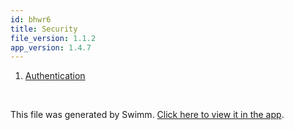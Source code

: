 ```yaml
---
id: bhwr6
title: Security
file_version: 1.1.2
app_version: 1.4.7
---
```


<!-- Steps - Do not remove this comment -->
1. [Authentication](authentication.sy8f9.sw.md)


<br/>

This file was generated by Swimm. [Click here to view it in the app](/repos/Z2l0aHViJTNBJTNBaW52ZW50aW8lM0ElM0F2dmVsYw==/playlists/bhwr6).
